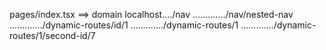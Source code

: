 pages/index.tsx ==> domain
localhost..../nav
............./nav/nested-nav
............./dynamic-routes/id/1
............./dynamic-routes/1
............./dynamic-routes/1/second-id/7

